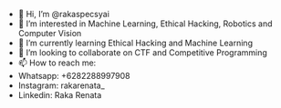 - 👋 Hi, I’m @rakaspecsyai
- 👀 I’m interested in Machine Learning, Ethical Hacking, Robotics and Computer Vision
- 🌱 I’m currently learning Ethical Hacking and Machine Learning
- 💞️ I’m looking to collaborate on CTF and Competitive Programming
- 📫 How to reach me:
- Whatsapp: +6282288997908
- Instagram: rakarenata_
- Linkedin: Raka Renata

<!---
rakaspecsyai/rakaspecsyai is a ✨ special ✨ repository because its `README.md` (this file) appears on your GitHub profile.
You can click the Preview link to take a look at your changes.
--->
